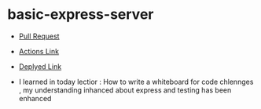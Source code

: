 # basic-express-server

* [Pull Request](https://github.com/ehabsalhi/basic-express-server/pull/1)
* [Actions Link ](https://github.com/ehabsalhi/basic-express-server/actions)
* [Deplyed Link](https://basic-express-server-ikvr.onrender.com)

* I learned in today lectior : How to write a whiteboard for code chlennges , my understanding inhanced about express and testing has been enhanced 
